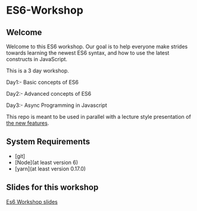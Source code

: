# ES6-Workshop

## Welcome

Welcome to this ES6 workshop. Our goal is to help everyone make strides towards learning the newest ES6 syntax, and
how to use the latest constructs in JavaScript.

This is a 3 day workshop.

Day1:- Basic concepts of ES6

Day2:- Advanced concepts of ES6

Day3:- Async Programming in Javascript

This repo is meant to be used in parallel with a lecture style presentation of
[the new features](https://github.com/lukehoban/es6features).

## System Requirements

- [git]
- [Node](at least version 6)
- [yarn](at least version 0.17.0)

## Slides for this workshop

[Es6 Workshop slides](https://slides.com/navimarella/es6-workshop#/)

